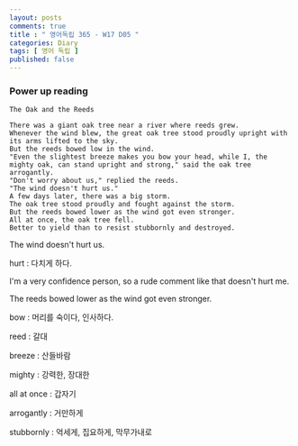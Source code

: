 ```yaml
---
layout: posts
comments: true
title : " 영어독립 365 - W17 D05 "
categories: Diary
tags: [ 영어 독립 ]
published: false
---
```


### Power up reading

```text
The Oak and the Reeds

There was a giant oak tree near a river where reeds grew.
Whenever the wind blew, the great oak tree stood proudly upright with its arms lifted to the sky.
But the reeds bowed low in the wind.
"Even the slightest breeze makes you bow your head, while I, the mighty oak, can stand upright and strong," said the oak tree arrogantly.
"Don't worry about us," replied the reeds.
"The wind doesn't hurt us."
A few days later, there was a big storm.
The oak tree stood proudly and fought against the storm.
But the reeds bowed lower as the wind got even stronger.
All at once, the oak tree fell.
Better to yield than to resist stubbornly and destroyed.
```

The wind doesn't hurt us.

hurt
 : 다치게 하다.

I'm a very confidence person, so a rude comment like that doesn't hurt me.

The reeds bowed lower as the wind got even stronger.

bow
 : 머리를 숙이다, 인사하다.

reed
 : 갈대

breeze
 : 산들바람

mighty
 : 강력한, 장대한

all at once
 : 갑자기

arrogantly
 : 거만하게

stubbornly
 : 억세게, 집요하게, 막무가내로
